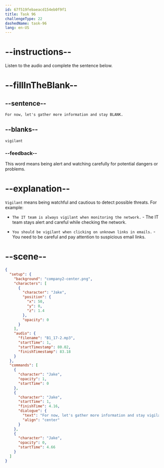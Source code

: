 ```yaml
---
id: 67f519febaeacd154eb0f9f1
title: Task 96
challengeType: 22
dashedName: task-96
lang: en-US
---
```


<!-- (audio) Jake: For now, let's gather more information and stay vigilant. -->

# --instructions--

Listen to the audio and complete the sentence below.

# --fillInTheBlank--

## --sentence--

`For now, let's gather more information and stay BLANK.`

## --blanks--

`vigilant`

### --feedback--

This word means being alert and watching carefully for potential dangers or problems.

# --explanation--

`Vigilant` means being watchful and cautious to detect possible threats. For example:

- `The IT team is always vigilant when monitoring the network.` - The IT team stays alert and careful while checking the network.

- `You should be vigilant when clicking on unknown links in emails.` - You need to be careful and pay attention to suspicious email links.

# --scene--

```json
{
  "setup": {
    "background": "company2-center.png",
    "characters": [
      {
        "character": "Jake",
        "position": {
          "x": 50,
          "y": 0,
          "z": 1.4
        },
        "opacity": 0
      }
    ],
    "audio": {
      "filename": "B1_17-2.mp3",
      "startTime": 1,
      "startTimestamp": 80.02,
      "finishTimestamp": 83.18
    }
  },
  "commands": [
    {
      "character": "Jake",
      "opacity": 1,
      "startTime": 0
    },
    {
      "character": "Jake",
      "startTime": 1,
      "finishTime": 4.16,
      "dialogue": {
        "text": "For now, let's gather more information and stay vigilant.",
        "align": "center"
      }
    },
    {
      "character": "Jake",
      "opacity": 0,
      "startTime": 4.66
    }
  ]
}
```
